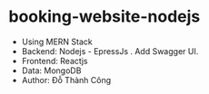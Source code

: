 # booking-website-nodejs

- Using MERN Stack 
- Backend: Nodejs - EpressJs
  . Add Swagger UI.
- Frontend: Reactjs
- Data: MongoDB
- Author: Đỗ Thành Công
